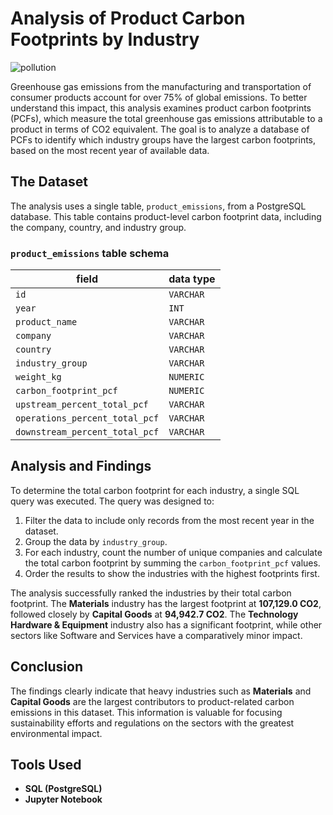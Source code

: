 # Analysis of Product Carbon Footprints by Industry

![pollution](https://github.com/user-attachments/assets/8afe0523-bdcd-4a52-8c4d-35fe41c98cb5)

Greenhouse gas emissions from the manufacturing and transportation of consumer products account for over 75% of global emissions. To better understand this impact, this analysis examines product carbon footprints (PCFs), which measure the total greenhouse gas emissions attributable to a product in terms of CO2 equivalent.
The goal is to analyze a database of PCFs to identify which industry groups have the largest carbon footprints, based on the most recent year of available data.

## The Dataset

The analysis uses a single table, `product_emissions`, from a PostgreSQL database. This table contains product-level carbon footprint data, including the company, country, and industry group.

### `product_emissions` table schema

| field | data type |
|---|---|
| `id` | `VARCHAR` |
| `year` | `INT` |
| `product_name` | `VARCHAR` |
| `company` | `VARCHAR` |
| `country` | `VARCHAR` |
| `industry_group` | `VARCHAR` |
| `weight_kg` | `NUMERIC` |
| `carbon_footprint_pcf` | `NUMERIC` |
| `upstream_percent_total_pcf` | `VARCHAR` |
| `operations_percent_total_pcf` | `VARCHAR` |
| `downstream_percent_total_pcf` | `VARCHAR` |

## Analysis and Findings

To determine the total carbon footprint for each industry, a single SQL query was executed. The query was designed to:

1.  Filter the data to include only records from the most recent year in the dataset.
2.  Group the data by `industry_group`.
3.  For each industry, count the number of unique companies and calculate the total carbon footprint by summing the `carbon_footprint_pcf` values.
4.  Order the results to show the industries with the highest footprints first.

The analysis successfully ranked the industries by their total carbon footprint. The **Materials** industry has the largest footprint at **107,129.0 CO2**, followed closely by **Capital Goods** at **94,942.7 CO2**. The **Technology Hardware & Equipment** industry also has a significant footprint, while other sectors like Software and Services have a comparatively minor impact.

## Conclusion

The findings clearly indicate that heavy industries such as **Materials** and **Capital Goods** are the largest contributors to product-related carbon emissions in this dataset. This information is valuable for focusing sustainability efforts and regulations on the sectors with the greatest environmental impact.

## Tools Used

  * **SQL (PostgreSQL)**
  * **Jupyter Notebook**
